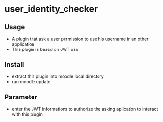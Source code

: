 # user_identity_checker
## Usage
* A plugin that ask a user permission to use his username in an other application
* This plugin is based on JWT use
## Install
* extract this plugin into moodle local directory
* run moodle update

## Parameter
* enter the JWT informations to authorize the asking aplication to interact with this plugin 
